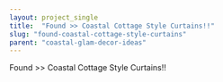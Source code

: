 ```yaml
---
layout: project_single
title:  "Found >> Coastal Cottage Style Curtains!!"
slug: "found-coastal-cottage-style-curtains"
parent: "coastal-glam-decor-ideas"
---
```

Found >> Coastal Cottage Style Curtains!!